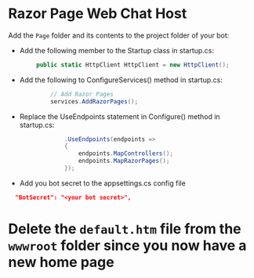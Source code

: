 # Razor Page Web Chat Host
Add the `Page` folder and its contents to the project folder of your bot:

* Add the following member to the Startup class in startup.cs:
```c#
        public static HttpClient HttpClient = new HttpClient();
```

* Add the following to ConfigureServices() method in startup.cs:
```c#
            // Add Razor Pages
            services.AddRazorPages();
```

* Replace the UseEndpoints statement in Configure() method in startup.cs:
```c#
                .UseEndpoints(endpoints =>
                {
                    endpoints.MapControllers();
                    endpoints.MapRazorPages();
                });
```

* Add you bot secret to the appsettings.cs config file
```json
  "BotSecret": "<your bot secret>",
```

# Delete the `default.htm` file from the `wwwroot` folder since you now have a new home page
